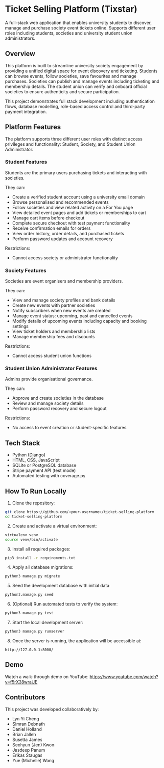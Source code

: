 # Ticket Selling Platform (Tixstar)

A full-stack web application that enables university students to discover, manage and purchase society event tickets online. Supports different user roles including students, societies and university student union administrators.


## Overview

This platform is built to streamline university society engagement by providing a unified digital space for event discovery and ticketing. Students can browse events, follow societies, save favourites and manage purchases. Societies can publish and manage events including ticketing and membership details. The student union can verify and onboard official societies to ensure authenticity and secure participation.

This project demonstrates full stack development including authentication flows, database modelling, role-based access control and third-party payment integration.


## Platform Features

The platform supports three different user roles with distinct access privileges and functionality: Student, Society, and Student Union Administrator.

### Student Features

Students are the primary users purchasing tickets and interacting with societies.

They can:
- Create a verified student account using a university email domain
- Browse personalised and recommended events
- Follow societies and view related activity on a For You page
- View detailed event pages and add tickets or memberships to cart
- Manage cart items before checkout
- Complete secure checkout with test payment functionality
- Receive confirmation emails for orders
- View order history, order details, and purchased tickets
- Perform password updates and account recovery

Restrictions:
- Cannot access society or administrator functionality

### Society Features

Societies are event organisers and membership providers.

They can:
- View and manage society profiles and bank details
- Create new events with partner societies
- Notify subscribers when new events are created
- Manage event status: upcoming, past and cancelled events
- Modify details of upcoming events including capacity and booking settings
- View ticket holders and membership lists
- Manage membership fees and discounts

Restrictions:
- Cannot access student union functions

### Student Union Administrator Features

Admins provide organisational governance.

They can:
- Approve and create societies in the database
- Review and manage society details
- Perform password recovery and secure logout

Restrictions:
- No access to event creation or student-specific features


## Tech Stack

- Python (Django)
- HTML, CSS, JavaScript
- SQLite or PostgreSQL database
- Stripe payment API (test mode)
- Automated testing with coverage.py


## How To Run Locally
1. Clone the repository:
```bash
git clone https://github.com/<your-username>/ticket-selling-platform
cd ticket-selling-platform
```

2. Create and activate a virtual environment:
```bash
virtualenv venv
source venv/bin/activate
```

3. Install all required packages:
```bash
pip3 install -r requirements.txt
```

4. Apply all database migrations:
```bash
python3 manage.py migrate
```

5. Seed the development database with initial data:
```bash
python3.manage.py seed
```

6. (Optional) Run automated tests to verify the system:
```bash
python3 manage.py test
```

7. Start the local development server:
```bash
python3 manage.py runserver
```

8. Once the server is running, the application will be accessible at:
```
http://127.0.0.1:8000/
```

## Demo

Watch a walk-through demo on YouTube: 
https://www.youtube.com/watch?v=f5rX38wraUE


## Contributors
This project was developed collaboratively by:
- Lyn Yi Cheng
- Simran Debnath
- Daniel Holland
- Brian Jalleh
- Susetta James
- Seohyun (Jen) Kwon
- Jasdeep Panum
- Erikas Staugas
- Yue (Michelle) Wang

